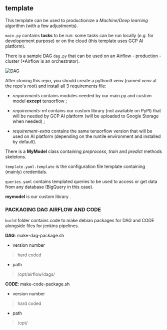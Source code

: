 template
-----

This template can be used to productionize a *Machine/Deep learning* algorithm (with a few adjustments).

```main.py``` contains **tasks** to be run: some tasks can be run locally (*e.g.* for developement purpose) or on the cloud (this template uses GCP AI platform).

There is a sample DAG ```dag.py``` that can be used on an Airflow - production - cluster (\*Airflow is an orchestrator).

![DAG](./DAG.png)

After cloning this repo, you should create a python3 venv (named *venv* at the repo's root) and install all 3 requirements file:

  - *requirements* contains modules needed by our main.py and custom model **except** tensorflow ;

  - *requirements-ml* contains our custom library (not available on PyPI) that will be needed by GCP AI platform (will be uploaded to Google Storage when needed) ;

  - *requirement-extra* contains the same tensorflow version that will be used on AI platform (depending on the runtile environment and installed by default).

There is a **MyModel** class containing *preprocess*, *train* and *predict* methods skeletons.

```template.yaml.template``` is the configuration file template containing (mainly) credentials.

```queries.yaml``` contains templated queries to be used to access or get data from any database (BigQuery in this case).

**mymodel** is our custom library .

### PACKAGING DAG AIRFLOW AND CODE

```build``` folder contains code to make debian packages for DAG and CODE alongside files for jenkins pipelines.

**DAG**: make-dag-package.sh

  * version number
  > hard coded

  * path
  >/opt/airflow/dags/

**CODE**: make-code-package.sh

  * version number
  > hard coded

  * path
  > /opt/
